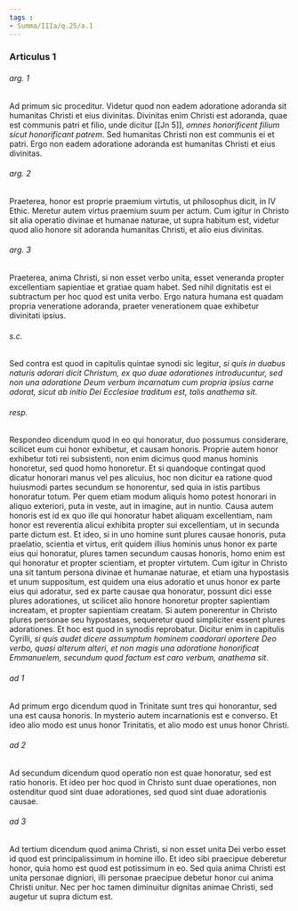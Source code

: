 ```yaml
---
tags : 
- Summa/IIIa/q.25/a.1
---
```


### Articulus 1

###### arg. 1
Ad primum sic proceditur. Videtur quod non eadem adoratione adoranda sit humanitas Christi et eius divinitas. Divinitas enim Christi est adoranda, quae est communis patri et filio, unde dicitur [[Jn 5]], *omnes honorificent filium sicut honorificant patrem*. Sed humanitas Christi non est communis ei et patri. Ergo non eadem adoratione adoranda est humanitas Christi et eius divinitas.

###### arg. 2
Praeterea, honor est proprie praemium virtutis, ut philosophus dicit, in IV Ethic. Meretur autem virtus praemium suum per actum. Cum igitur in Christo sit alia operatio divinae et humanae naturae, ut supra habitum est, videtur quod alio honore sit adoranda humanitas Christi, et alio eius divinitas.

###### arg. 3
Praeterea, anima Christi, si non esset verbo unita, esset veneranda propter excellentiam sapientiae et gratiae quam habet. Sed nihil dignitatis est ei subtractum per hoc quod est unita verbo. Ergo natura humana est quadam propria veneratione adoranda, praeter venerationem quae exhibetur divinitati ipsius.

###### s.c.
Sed contra est quod in capitulis quintae synodi sic legitur, *si quis in duabus naturis adorari dicit Christum, ex quo duae adorationes introducuntur, sed non una adoratione Deum verbum incarnatum cum propria ipsius carne adorat, sicut ab initio Dei Ecclesiae traditum est, talis anathema sit*.

###### resp.
Respondeo dicendum quod in eo qui honoratur, duo possumus considerare, scilicet eum cui honor exhibetur, et causam honoris. Proprie autem honor exhibetur toti rei subsistenti, non enim dicimus quod manus hominis honoretur, sed quod homo honoretur. Et si quandoque contingat quod dicatur honorari manus vel pes alicuius, hoc non dicitur ea ratione quod huiusmodi partes secundum se honorentur, sed quia in istis partibus honoratur totum. Per quem etiam modum aliquis homo potest honorari in aliquo exteriori, puta in veste, aut in imagine, aut in nuntio. Causa autem honoris est id ex quo ille qui honoratur habet aliquam excellentiam, nam honor est reverentia alicui exhibita propter sui excellentiam, ut in secunda parte dictum est. Et ideo, si in uno homine sunt plures causae honoris, puta praelatio, scientia et virtus, erit quidem illius hominis unus honor ex parte eius qui honoratur, plures tamen secundum causas honoris, homo enim est qui honoratur et propter scientiam, et propter virtutem. Cum igitur in Christo una sit tantum persona divinae et humanae naturae, et etiam una hypostasis et unum suppositum, est quidem una eius adoratio et unus honor ex parte eius qui adoratur, sed ex parte causae qua honoratur, possunt dici esse plures adorationes, ut scilicet alio honore honoretur propter sapientiam increatam, et propter sapientiam creatam. Si autem ponerentur in Christo plures personae seu hypostases, sequeretur quod simpliciter essent plures adorationes. Et hoc est quod in synodis reprobatur. Dicitur enim in capitulis Cyrilli, *si quis audet dicere assumptum hominem coadorari oportere Deo verbo, quasi alterum alteri, et non magis una adoratione honorificat Emmanuelem, secundum quod factum est caro verbum, anathema sit*.

###### ad 1
Ad primum ergo dicendum quod in Trinitate sunt tres qui honorantur, sed una est causa honoris. In mysterio autem incarnationis est e converso. Et ideo alio modo est unus honor Trinitatis, et alio modo est unus honor Christi.

###### ad 2
Ad secundum dicendum quod operatio non est quae honoratur, sed est ratio honoris. Et ideo per hoc quod in Christo sunt duae operationes, non ostenditur quod sint duae adorationes, sed quod sint duae adorationis causae.

###### ad 3
Ad tertium dicendum quod anima Christi, si non esset unita Dei verbo esset id quod est principalissimum in homine illo. Et ideo sibi praecipue deberetur honor, quia homo est quod est potissimum in eo. Sed quia anima Christi est unita personae digniori, illi personae praecipue debetur honor cui anima Christi unitur. Nec per hoc tamen diminuitur dignitas animae Christi, sed augetur ut supra dictum est.

